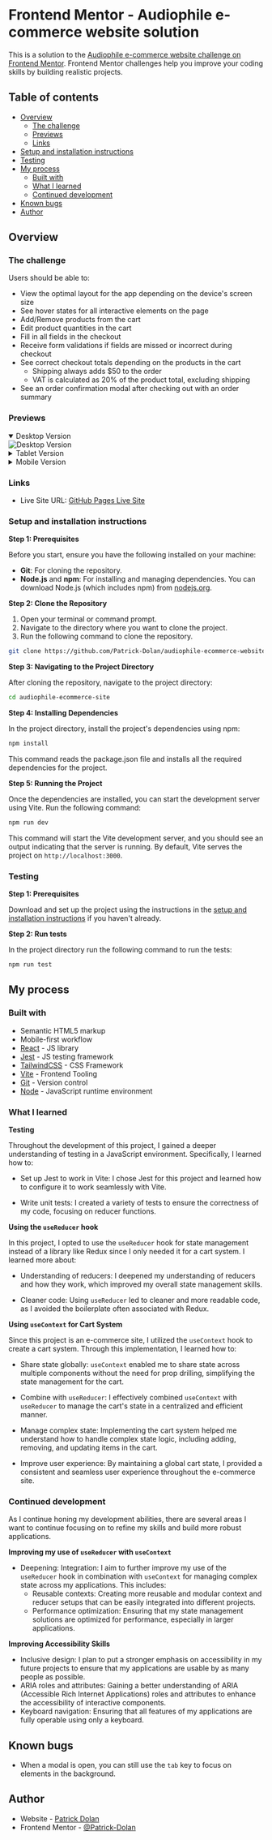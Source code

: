 # Frontend Mentor - Audiophile e-commerce website solution

This is a solution to the [Audiophile e-commerce website challenge on Frontend Mentor](https://www.frontendmentor.io/challenges/audiophile-ecommerce-website-C8cuSd_wx). Frontend Mentor challenges help you improve your coding skills by building realistic projects. 

## Table of contents

- [Overview](#overview)
  - [The challenge](#the-challenge)
  - [Previews](#previews)
  - [Links](#links)
- [Setup and installation instructions](#setup-and-installation-instructions)
- [Testing](#testing)
- [My process](#my-process)
  - [Built with](#built-with)
  - [What I learned](#what-i-learned)
  - [Continued development](#continued-development)
- [Known bugs](#known-bugs)
- [Author](#author)

## Overview

### The challenge

Users should be able to:

- View the optimal layout for the app depending on the device's screen size
- See hover states for all interactive elements on the page
- Add/Remove products from the cart
- Edit product quantities in the cart
- Fill in all fields in the checkout
- Receive form validations if fields are missed or incorrect during checkout
- See correct checkout totals depending on the products in the cart
  - Shipping always adds $50 to the order
  - VAT is calculated as 20% of the product total, excluding shipping
- See an order confirmation modal after checking out with an order summary  

### Previews

<details open>
  <summary>Desktop Version</summary>
  <img src="./previews/Desktop.gif" alt="Desktop Version">
</details>

<details>
  <summary>Tablet Version</summary>
  <img src="./previews/Tablet.gif" alt="Tablet Version" height="500">
</details>

<details>
  <summary>Mobile Version</summary>
  <img src="./previews/Mobile.gif" alt="Mobile Version" height="500">
</details>

### Links
<!-- TODO add solution URL from Frontend mentor -->
<!-- - Solution URL: [Add solution URL here](https://your-solution-url.com) -->
- Live Site URL: [GitHub Pages Live Site](https://patrick-dolan.github.io/audiophile-ecommerce-website/)

### Setup and installation instructions

**Step 1: Prerequisites**  

Before you start, ensure you have the following installed on your machine:
* **Git**: For cloning the repository.
* **Node.js** and **npm**: For installing and managing dependencies. You can download Node.js (which includes npm) from [nodejs.org](https://nodejs.org/en).

**Step 2: Clone the Repository**  

1. Open your terminal or command prompt.
2. Navigate to the directory where you want to clone the project.
3. Run the following command to clone the repository.

```sh
git clone https://github.com/Patrick-Dolan/audiophile-ecommerce-website
```

**Step 3: Navigating to the Project Directory**  

After cloning the repository, navigate to the project directory:

```sh
cd audiophile-ecommerce-site
```

**Step 4: Installing Dependencies**  

In the project directory, install the project's dependencies using npm:

```sh
npm install
```

This command reads the package.json file and installs all the required dependencies for the project.

**Step 5: Running the Project**  

Once the dependencies are installed, you can start the development server using Vite. Run the following command:

```sh
npm run dev
```

This command will start the Vite development server, and you should see an output indicating that the server is running. By default, Vite serves the project on `http://localhost:3000`.


### Testing

**Step 1: Prerequisites**  

Download and set up the project using the instructions in the [setup and installation instructions](#setup-and-installation-instructions) if you haven't already. 

**Step 2: Run tests**  

In the project directory run the following command to run the tests:

```sh
npm run test
```


## My process

### Built with

- Semantic HTML5 markup
- Mobile-first workflow
- [React](https://reactjs.org/) - JS library
- [Jest](https://jestjs.io/) - JS testing framework
- [TailwindCSS](https://tailwindcss.com/) - CSS Framework
- [Vite](https://vitejs.dev/) - Frontend Tooling
- [Git](https://www.git-scm.com/) - Version control
- [Node](https://nodejs.org/en) - JavaScript runtime environment

### What I learned

**Testing**

Throughout the development of this project, I gained a deeper understanding of testing in a JavaScript environment. Specifically, I learned how to:

* Set up Jest to work in Vite: I chose Jest for this project and learned how to configure it to work seamlessly with Vite.

* Write unit tests: I created a variety of tests to ensure the correctness of my code, focusing on reducer functions.

**Using the `useReducer` hook**

In this project, I opted to use the `useReducer` hook for state management instead of a library like Redux since I only needed it for a cart system. I learned more about:

* Understanding of reducers: I deepened my understanding of reducers and how they work, which improved my overall state management skills.

* Cleaner code: Using `useReducer` led to cleaner and more readable code, as I avoided the boilerplate often associated with Redux.

**Using `useContext` for Cart System**

Since this project is an e-commerce site, I utilized the `useContext` hook to create a cart system. Through this implementation, I learned how to:

* Share state globally: `useContext` enabled me to share state across multiple components without the need for prop drilling, simplifying the state management for the cart.

* Combine with `useReducer`: I effectively combined `useContext` with `useReducer` to manage the cart's state in a centralized and efficient manner.

* Manage complex state: Implementing the cart system helped me understand how to handle complex state logic, including adding, removing, and updating items in the cart.

* Improve user experience: By maintaining a global cart state, I provided a consistent and seamless user experience throughout the e-commerce site.

### Continued development

As I continue honing my development abilities, there are several areas I want to continue focusing on to refine my skills and build more robust applications.

**Improving my use of `useReducer` with `useContext`**
* Deepening: Integration: I aim to further improve my use of the `useReducer` hook in combination with `useContext` for managing complex state across my applications. This includes:
  * Reusable contexts: Creating more reusable and modular context and reducer setups that can be easily integrated into different projects.
  * Performance optimization: Ensuring that my state management solutions are optimized for performance, especially in larger applications.

**Improving Accessibility Skills**
* Inclusive design: I plan to put a stronger emphasis on accessibility in my future projects to ensure that my applications are usable by as many people as possible.
 * ARIA roles and attributes: Gaining a better understanding of ARIA (Accessible Rich Internet Applications) roles and attributes to enhance the accessibility of interactive components.
* Keyboard navigation: Ensuring that all features of my applications are fully operable using only a keyboard.

## Known bugs

- When a modal is open, you can still use the `tab` key to focus on elements in the background.

## Author

- Website - [Patrick Dolan](https://patrickdolan.dev/)
- Frontend Mentor - [@Patrick-Dolan](https://www.frontendmentor.io/profile/Patrick-Dolan)
